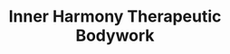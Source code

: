 ---
title: "Inner Harmony Therapeutic Bodywork"
url: /cogan-station/inner-harmony-therapeutic-bodywork/
shop: massage
---